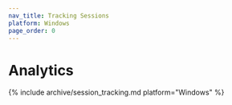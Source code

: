 ```yaml
---
nav_title: Tracking Sessions
platform: Windows
page_order: 0
---
```


# Analytics

{% include archive/session_tracking.md platform="Windows" %}

